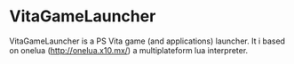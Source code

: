 # VitaGameLauncher

VitaGameLauncher is a PS Vita game (and applications) launcher. It i based on onelua (http://onelua.x10.mx/) a multiplateform lua interpreter.
